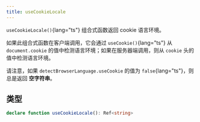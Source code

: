 ```yaml
---
title: useCookieLocale
---
```


`useCookieLocale()`{lang="ts"} 组合式函数返回 cookie 语言环境。

<!-- ## 用法 -->

如果此组合式函数在客户端调用，它会通过 `useCookie()`{lang="ts"} 从 `document.cookie` 的值中检测语言环境；如果在服务器端调用，则从 `cookie` 头的值中检测语言环境。

请注意，如果 `detectBrowserLanguage.useCookie` 的值为 `false`{lang="ts"}，则总是返回 **空字符串**。

## 类型

```ts
declare function useCookieLocale(): Ref<string>
```
